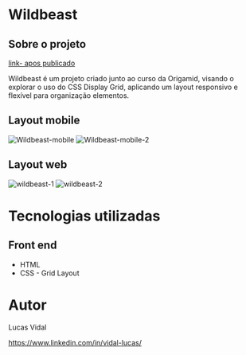 # Wildbeast 

## Sobre o projeto

[link- apos publicado](https://eulucasvidal.github.io/wildbeast/)

Wildbeast é um projeto criado junto ao curso da Origamid, visando o explorar o uso do CSS Display Grid, aplicando um layout responsivo e flexível para organização elementos.

## Layout mobile
![Wildbeast-mobile](https://user-images.githubusercontent.com/127450536/224868476-e335e8fc-f032-4df6-be65-0471fa43a452.png)
![Wildbeast-mobile-2](https://user-images.githubusercontent.com/127450536/224868654-7c7155f5-591e-40f6-a6f7-394163747429.png)


## Layout web

![wildbeast-1](https://user-images.githubusercontent.com/127450536/224868121-f9dbea17-b106-4bd9-b841-925d87c4abb1.png) ![wildbeast-2](https://user-images.githubusercontent.com/127450536/224868281-546b8951-94f9-49e1-bf8a-11f77f1dbf5f.png)


# Tecnologias utilizadas

## Front end
- HTML
- CSS - Grid Layout

# Autor

Lucas Vidal

https://www.linkedin.com/in/vidal-lucas/
